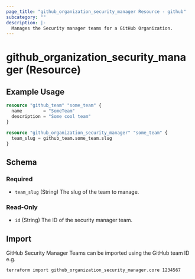 ```yaml
---
page_title: "github_organization_security_manager Resource - github"
subcategory: ""
description: |-
  Manages the Security manager teams for a GitHub Organization.
---
```


# github_organization_security_manager (Resource)

## Example Usage

```terraform
resource "github_team" "some_team" {
  name        = "SomeTeam"
  description = "Some cool team"
}

resource "github_organization_security_manager" "some_team" {
  team_slug = github_team.some_team.slug
}
```

<!-- schema generated by tfplugindocs -->
## Schema

### Required

- `team_slug` (String) The slug of the team to manage.

### Read-Only

- `id` (String) The ID of the security manager team.

## Import

GitHub Security Manager Teams can be imported using the GitHub team ID e.g.

```shell
terraform import github_organization_security_manager.core 1234567
```
